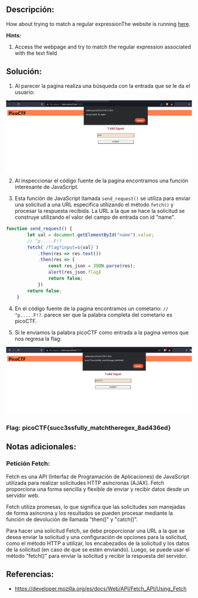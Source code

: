 ## Descripción:
How about trying to match a regular expressionThe website is running [here](http://saturn.picoctf.net:51873/).

**Hints:**
1. Access the webpage and try to match the regular expression associated with the text field

## Solución:
1. Al parecer la pagina realiza una búsqueda con la entrada que se le da el usuario: 

![reto we](../../images/reto_ctf_we.png)

2. Al inspeccionar el código fuente de la pagina encontramos una función interesante de JavaScript. 

3. Esta función de JavaScript llamada `send_request()` se utiliza para enviar una solicitud a una URL específica utilizando el método `fetch()` y procesar la respuesta recibida. La URL a la que se hace la solicitud se construye utilizando el valor del campo de entrada con id "name".

```javascript
function send_request() {
		let val = document.getElementById("name").value;
		// ^p.....F!?
		fetch(`/flag?input=${val}`)
			.then(res => res.text())
			.then(res => {
				const res_json = JSON.parse(res);
				alert(res_json.flag)
				return false;
			})
		return false;
	}
```

4. En el código fuente de la pagina encontramos un cometario: `// ^p.....F!?`. parece ser que la palabra completa del cometario es picoCTF.

5. Si le enviamos la palabra picoCTF como entrada a la pagina vemos que nos regresa la flag: 

![flag](../../images/flag_we.png)

### Flag: picoCTF{succ3ssfully_matchtheregex_8ad436ed}

## Notas adicionales:

### Petición Fetch:
Fetch es una API (Interfaz de Programación de Aplicaciones) de JavaScript utilizada para realizar solicitudes HTTP asíncronas (AJAX). Fetch proporciona una forma sencilla y flexible de enviar y recibir datos desde un servidor web.

Fetch utiliza promesas, lo que significa que las solicitudes son manejadas de forma asíncrona y los resultados se pueden procesar mediante la función de devolución de llamada "then()" y "catch()".

Para hacer una solicitud Fetch, se debe proporcionar una URL a la que se desea enviar la solicitud y una configuración de opciones para la solicitud, como el método HTTP a utilizar, los encabezados de la solicitud y los datos de la solicitud (en caso de que se estén enviando). Luego, se puede usar el método "fetch()" para enviar la solicitud y recibir la respuesta del servidor.

## Referencias:
- https://developer.mozilla.org/es/docs/Web/API/Fetch_API/Using_Fetch